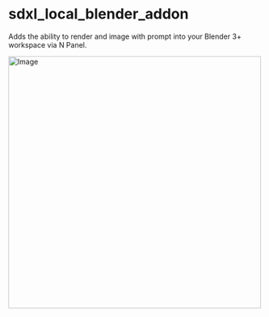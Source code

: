 # sdxl_local_blender_addon
Adds the ability to render and image with prompt into your Blender 3+ workspace via N Panel.

<img src="https://github.com/Smuzzies/sdxl_local_blender_addon/assets/110495122/52e594de-3a36-4408-ac8f-6ccb39f74a6f" alt="Image" width="500">


